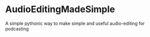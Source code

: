 # AudioEditingMadeSimple
A simple pythonic way to make simple and useful audio-editing for podcasting
